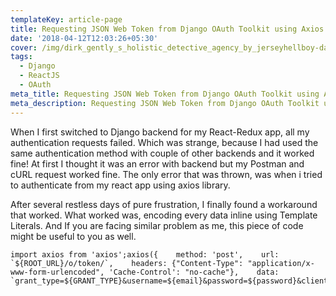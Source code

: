 ```yaml
---
templateKey: article-page
title: Requesting JSON Web Token from Django OAuth Toolkit using Axios
date: '2018-04-12T12:03:26+05:30'
cover: /img/dirk_gently_s_holistic_detective_agency_by_jerseyhellboy-daructa.jpg
tags:
  - Django
  - ReactJS
  - OAuth
meta_title: Requesting JSON Web Token from Django OAuth Toolkit using Axios
meta_description: Requesting JSON Web Token from Django OAuth Toolkit using Axios
---
```

When I first switched to Django backend for my React-Redux app, all my authentication requests failed. Which was strange, because I had used the same authentication method with couple of other backends and it worked fine! At first I thought it was an error with backend but my Postman and cURL request worked fine. The only error that was thrown, was when i tried to authenticate from my react app using axios library.

After several restless days of pure frustration, I finally found a workaround that worked. What worked was, encoding every data inline using Template Literals. And If you are facing similar problem as me, this piece of code might be useful to you as well.

```
import axios from 'axios';axios({    method: 'post',    url: `${ROOT_URL}/o/token/`,    headers: {"Content-Type": "application/x-www-form-urlencoded", 'Cache-Control': "no-cache"},    data: `grant_type=${GRANT_TYPE}&username=${email}&password=${password}&client_id=${CLIENT_ID}&client_secret=${CLIENT_SECRET}`})
```
